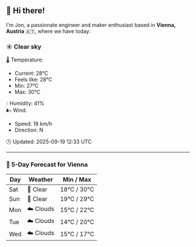 ## 👋 Hi there!

I'm Jon, a passionate engineer and maker enthusiast based in **Vienna, Austria** 🇦🇹, where we have today:

### ☀️ Clear sky 

🌡️ Temperature: 
* Current: 28°C
* Feels like: 28°C
* Min: 27°C 
* Max: 30°C  

💧 Humidity: 41%  
🌬️ Wind: 
* Speed: 18 km/h 
* Direction: N  

🕒 Updated: 2025-09-19 12:33 UTC

---

### 📅 5-Day Forecast for Vienna

| Day | Weather | Min / Max |
|-----|---------|------------|
| Sat | 🌙 Clear | 18°C / 30°C |
| Sun | 🌙 Clear | 19°C / 29°C |
| Mon | ☁️ Clouds | 15°C / 22°C |
| Tue | ☁️ Clouds | 14°C / 20°C |
| Wed | ☁️ Clouds | 15°C / 17°C |
